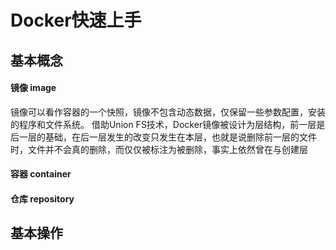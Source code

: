 # Docker快速上手

## 基本概念

#### 镜像 image
镜像可以看作容器的一个快照，镜像不包含动态数据，仅保留一些参数配置，安装的程序和文件系统。
借助Union FS技术，Docker镜像被设计为层结构，前一层是后一层的基础，在后一层发生的改变只发生在本层，也就是说删除前一层的文件时，文件并不会真的删除，而仅仅被标注为被删除，事实上依然曾在与创建层
#### 容器 container

#### 仓库 repository

## 基本操作
